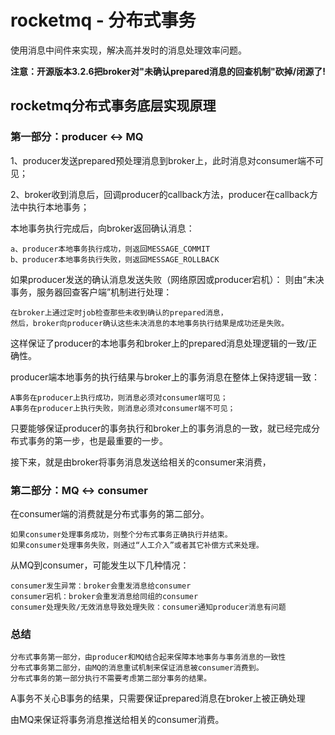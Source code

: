 # rocketmq - 分布式事务
使用消息中间件来实现，解决高并发时的消息处理效率问题。

**注意：开源版本3.2.6把broker对"未确认prepared消息的回查机制"砍掉/闭源了!**

## rocketmq分布式事务底层实现原理
### 第一部分：producer <-> MQ
1、producer发送prepared预处理消息到broker上，此时消息对consumer端不可见；

2、broker收到消息后，回调producer的callback方法，producer在callback方法中执行本地事务；

本地事务执行完成后，向broker返回确认消息：

	a、producer本地事务执行成功，则返回MESSAGE_COMMIT
	b、producer本地事务执行失败，则返回MESSAGE_ROLLBACK

如果producer发送的确认消息发送失败（网络原因或producer宕机）：
则由“未决事务，服务器回查客户端”机制进行处理：

	在broker上通过定时job检查那些未收到确认的prepared消息，
	然后，broker向producer确认这些未决消息的本地事务执行结果是成功还是失败。

这样保证了producer的本地事务和broker上的prepared消息处理逻辑的一致/正确性。
	
producer端本地事务的执行结果与broker上的事务消息在整体上保持逻辑一致：

	A事务在producer上执行成功，则消息必须对consumer端可见；
	A事务在producer上执行失败，则消息必须对consumer端不可见；

只要能够保证producer的事务执行和broker上的事务消息的一致，就已经完成分布式事务的第一步，也是最重要的一步。

接下来，就是由broker将事务消息发送给相关的consumer来消费，

### 第二部分：MQ <-> consumer
在consumer端的消费就是分布式事务的第二部分。

	如果consumer处理事务成功，则整个分布式事务正确执行并结束。
	如果consumer处理事务失败，则通过“人工介入”或者其它补偿方式来处理。

从MQ到consumer，可能发生以下几种情况：

	consumer发生异常：broker会重发消息给consumer
	consumer宕机：broker会重发消息给同组的consumer
	consumer处理失败/无效消息导致处理失败：consumer通知producer消息有问题

### 总结
	分布式事务第一部分，由producer和MQ结合起来保障本地事务与事务消息的一致性
	分布式事务第二部分，由MQ的消息重试机制来保证消息被consumer消费到。
	分布式事务的第一部分执行不需要考虑第二部分事务的结果。

A事务不关心B事务的结果，只需要保证prepared消息在broker上被正确处理

由MQ来保证将事务消息推送给相关的consumer消费。